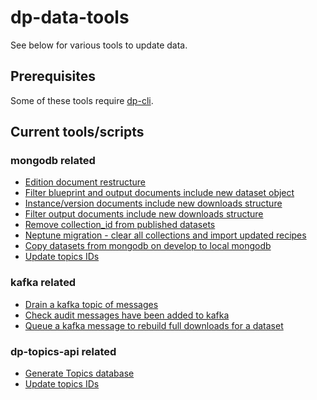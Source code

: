 # dp-data-tools

 See below for various tools to update data.

## Prerequisites

Some of these tools require [dp-cli](https://github.com/ONSdigital/dp-cli).

## Current tools/scripts

### mongodb related

* [Edition document restructure](./mongo-fixes/edition-doc-structure)
* [Filter blueprint and output documents include new dataset object](./mongo-fixes/filter-doc-version-identifier)
* [Instance/version documents include new downloads structure](./mongo-fixes/download-structure/dataset)
* [Filter output documents include new downloads structure](./mongo-fixes/download-structure/filter)
* [Remove collection_id from published datasets](./mongo-fixes/delete-published-collection-id)
* [Neptune migration - clear all collections and import updated recipes](./mongo-fixes/neptune-migration)
* [Copy datasets from mongodb on develop to local mongodb](./mongo-tools/copy-datasets)
* [Update topics IDs](./mongo-fixes/update-topic-ids)

### kafka related

* [Drain a kafka topic of messages](./kafka-tools/drain-topic)
* [Check audit messages have been added to kafka](./kafka-tools/check-audit)
* [Queue a kafka message to rebuild full downloads for a dataset](./kafka-tools/generate-downloads)

### dp-topics-api related

* [Generate Topics database](./topics-tools/gen-topics-database)
* [Update topics IDs](./mongo-fixes/update-topic-ids)